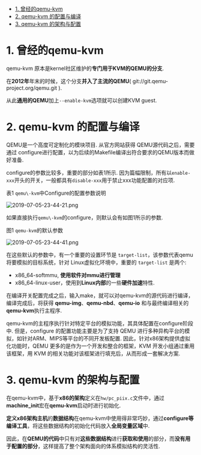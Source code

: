 
<!-- @import "[TOC]" {cmd="toc" depthFrom=1 depthTo=6 orderedList=false} -->

<!-- code_chunk_output -->

- [1. 曾经的qemu-kvm](#1-曾经的qemu-kvm)
- [2. qemu-kvm 的配置与编译](#2-qemu-kvm-的配置与编译)
- [3. qemu-kvm 的架构与配置](#3-qemu-kvm-的架构与配置)

<!-- /code_chunk_output -->

# 1. 曾经的qemu-kvm

qemu-kvm 原本是kernel社区维护的**专门用于KVM的QEMU的分支**. 

在**2012年**年末的时候，这个分支**并入了主流的QEMU**( git://git.qemu-project.org/qemu.git ). 

从此**通用的QEMU**加上`--enable-kvm`选项就可以创建KVM guest. 

# 2. qemu-kvm 的配置与编译

QEMU是一个高度可定制化的模块项目. 从官方网站获得 QEMU源代码之后，需要通过 configure进行配置，以为后续的Makefile编译出符合要求的QEMU版本而做好准备. 

configure的参数比较多，重要的部分如表1所示. 因为篇幅限制，所有以`enable-xxx`开头的开关，一般都具有`disable-xxx`用于禁止xxx功能配置的对应项. 

表1 `qemu\-kvm`中Configure的配置参数说明

![2019-07-05-23-44-21.png](./images/2019-07-05-23-44-21.png)

如果直接执行`qemu\-kvm`的configure，则默认会有如图1所示的参数. 

图1 `qemu-kvm`的默认参数

![2019-07-05-23-44-41.png](./images/2019-07-05-23-44-41.png)

在这些默认的参数中，有一个重要的设置环节是 `target-list`，该参数代表qemu将要模拟的目标系统，针对 Linux虚拟化环境中，重要的 `target-list` 是两个: 

- x86\_64\-softmmu, **使用软件对mmu进行管理**
- x86\_64\-linux\-user，使用到**Linux内部**的一些**硬件加速**特性. 

在编译开关配置完成之后，输入make，就可以对qemu\-kvm的源代码进行编译，编译完成后，将获得 **qemu\-img**、**qemu\-nbd**、**qemu\-io** 和与最终编译相关的**qemu\-kvm**执行主程序. 

qemu\-kvm的主程序执行针对特定平台的模拟功能，其具体配置在configure阶段中. 但是，configure 的配置功能主要是为了支持 QEMU 进行多种异构平台的模拟，如针对ARM、MIPS等平台的不同开发板配置. 因此，针对x86架构提供虚拟化功能时，QEMU 更多的是作为一个开发和整合的框架，KVM 开发小组通过重用该框架，用 KVM 的相关功能对该框架进行填充后，从而形成一套解决方案. 

# 3. qemu-kvm 的架构与配置

在qemu\-kvm中，基于**x86的架构**定义在`hw/pc_piix.c`文件中，通过**machine\_init**宏在**qemu\-kvm**启动时进行初始化. 

**定义x86架构主机**的**数据结构**在qemu\-kvm中使用得非常巧妙，通过**configure等编译工具**，将这些数据结构的初始化代码放入**全局变量区域**中. 

因此，在**QEMU的代码**中只有对**这些数据结构**进行**获取和使用**的部分，而**没有用于配置的部分**，这样提高了整个架构面向的体系模拟结构的灵活性. 
